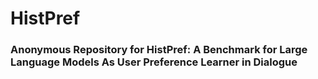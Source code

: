# HistPref


### Anonymous Repository for HistPref: A Benchmark for Large Language Models As User Preference Learner in Dialogue
